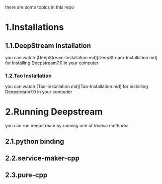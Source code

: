 there are some topics in this repo

# 1.Installations

## 1.1.DeepStream Installation

you can watch (DeepStream-Installation.md)[DeepStream-Installation.md] for installing Deepstream7.0 in your computer

### 1.2.Tao Installation

you can watch (Tao-Installation.md)[Tao-Installation.md] for installing Deepstream7.0 in your computer


# 2.Running Deepstream

you can run deepstream by running one of *thease* methods:

## 2.1.python binding

## 2.2.service-maker-cpp

## 2.3.pure-cpp